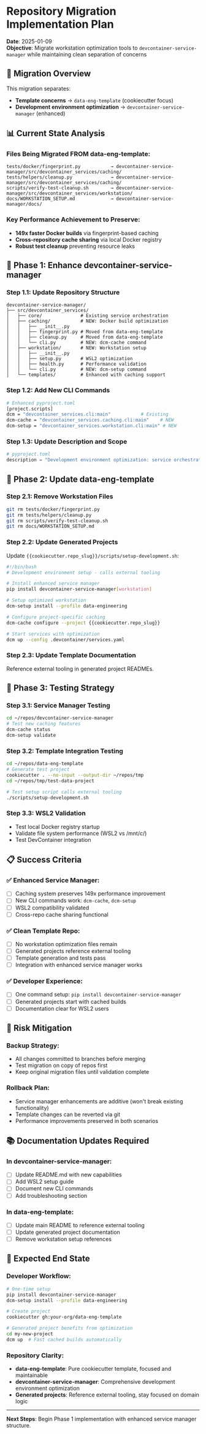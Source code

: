 # Repository Migration Implementation Plan

**Date**: 2025-01-09  
**Objective**: Migrate workstation optimization tools to `devcontainer-service-manager` while maintaining clean separation of concerns

## 🎯 **Migration Overview**

This migration separates:
- **Template concerns** → `data-eng-template` (cookiecutter focus)
- **Development environment optimization** → `devcontainer-service-manager` (enhanced)

## 📊 **Current State Analysis**

### Files Being Migrated FROM data-eng-template:
```
tests/docker/fingerprint.py           → devcontainer-service-manager/src/devcontainer_services/caching/
tests/helpers/cleanup.py              → devcontainer-service-manager/src/devcontainer_services/caching/
scripts/verify-test-cleanup.sh        → devcontainer-service-manager/src/devcontainer_services/workstation/
docs/WORKSTATION_SETUP.md             → devcontainer-service-manager/docs/
```

### Key Performance Achievement to Preserve:
- **149x faster Docker builds** via fingerprint-based caching
- **Cross-repository cache sharing** via local Docker registry
- **Robust test cleanup** preventing resource leaks

## 🚀 **Phase 1: Enhance devcontainer-service-manager**

### Step 1.1: Update Repository Structure
```
devcontainer-service-manager/
├── src/devcontainer_services/
│   ├── core/              # Existing service orchestration
│   ├── caching/           # NEW: Docker build optimization
│   │   ├── __init__.py
│   │   ├── fingerprint.py # Moved from data-eng-template
│   │   ├── cleanup.py     # Moved from data-eng-template
│   │   └── cli.py         # NEW: dcm-cache command
│   ├── workstation/       # NEW: Workstation setup
│   │   ├── __init__.py
│   │   ├── setup.py       # WSL2 optimization
│   │   ├── health.py      # Performance validation
│   │   └── cli.py         # NEW: dcm-setup command
│   └── templates/         # Enhanced with caching support
```

### Step 1.2: Add New CLI Commands
```bash
# Enhanced pyproject.toml
[project.scripts]
dcm = "devcontainer_services.cli:main"           # Existing
dcm-cache = "devcontainer_services.caching.cli:main"    # NEW
dcm-setup = "devcontainer_services.workstation.cli:main" # NEW
```

### Step 1.3: Update Description and Scope
```python
# pyproject.toml
description = "Development environment optimization: service orchestration, Docker caching, and workstation setup"
```

## 🔄 **Phase 2: Update data-eng-template**

### Step 2.1: Remove Workstation Files
```bash
git rm tests/docker/fingerprint.py
git rm tests/helpers/cleanup.py  
git rm scripts/verify-test-cleanup.sh
git rm docs/WORKSTATION_SETUP.md
```

### Step 2.2: Update Generated Projects
Update `{{cookiecutter.repo_slug}}/scripts/setup-development.sh`:
```bash
#!/bin/bash
# Development environment setup - calls external tooling

# Install enhanced service manager
pip install devcontainer-service-manager[workstation]

# Setup optimized workstation  
dcm-setup install --profile data-engineering

# Configure project-specific caching
dcm-cache configure --project {{cookiecutter.repo_slug}}

# Start services with optimization
dcm up --config .devcontainer/services.yaml
```

### Step 2.3: Update Template Documentation
Reference external tooling in generated project READMEs.

## 🧪 **Phase 3: Testing Strategy**

### Step 3.1: Service Manager Testing
```bash
cd ~/repos/devcontainer-service-manager
# Test new caching features
dcm-cache status
dcm-setup validate
```

### Step 3.2: Template Integration Testing  
```bash
cd ~/repos/data-eng-template
# Generate test project
cookiecutter . --no-input --output-dir ~/repos/tmp
cd ~/repos/tmp/test-data-project

# Test setup script calls external tooling
./scripts/setup-development.sh
```

### Step 3.3: WSL2 Validation
- Test local Docker registry startup
- Validate file system performance (WSL2 vs /mnt/c/)
- Test DevContainer integration

## 📋 **Success Criteria**

### ✅ Enhanced Service Manager:
- [ ] Caching system preserves 149x performance improvement
- [ ] New CLI commands work: `dcm-cache`, `dcm-setup`  
- [ ] WSL2 compatibility validated
- [ ] Cross-repo cache sharing functional

### ✅ Clean Template Repo:
- [ ] No workstation optimization files remain
- [ ] Generated projects reference external tooling
- [ ] Template generation and tests pass
- [ ] Integration with enhanced service manager works

### ✅ Developer Experience:
- [ ] One command setup: `pip install devcontainer-service-manager`
- [ ] Generated projects start with cached builds
- [ ] Documentation clear for WSL2 users

## 🐛 **Risk Mitigation**

### Backup Strategy:
- All changes committed to branches before merging
- Test migration on copy of repos first
- Keep original migration files until validation complete

### Rollback Plan:
- Service manager enhancements are additive (won't break existing functionality)
- Template changes can be reverted via git
- Performance improvements preserved in both scenarios

## 📚 **Documentation Updates Required**

### In devcontainer-service-manager:
- [ ] Update README.md with new capabilities
- [ ] Add WSL2 setup guide
- [ ] Document new CLI commands
- [ ] Add troubleshooting section

### In data-eng-template:
- [ ] Update main README to reference external tooling
- [ ] Update generated project documentation
- [ ] Remove workstation setup references

## 🎉 **Expected End State**

### Developer Workflow:
```bash
# One-time setup
pip install devcontainer-service-manager
dcm-setup install --profile data-engineering

# Create project
cookiecutter gh:your-org/data-eng-template

# Generated project benefits from optimization
cd my-new-project  
dcm up  # Fast cached builds automatically
```

### Repository Clarity:
- **data-eng-template**: Pure cookiecutter template, focused and maintainable
- **devcontainer-service-manager**: Comprehensive development environment optimization
- **Generated projects**: Reference external tooling, stay focused on domain logic

---

**Next Steps**: Begin Phase 1 implementation with enhanced service manager structure.